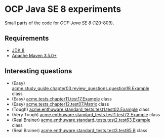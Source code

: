 # OCP Java SE 8 experiments

Small parts of the code for *OCP Java SE 8* (1Z0-809).

## Requirements

* [JDK 8](http://www.oracle.com/technetwork/java/javase/downloads/index.html)
* [Apache Maven 3.5.0+](https://maven.apache.org/download.cgi)

## Interesting questions

* (Easy) [acme.study_guide.chapter03.review_questions.question18.Example](https://github.com/dbelob/ocp-jse8/blob/master/src/main/java/acme/study_guide/chapter03/review_questions/question18/Example.java) class
* (Easy) [acme.tests.chapter11.test17.Example](https://github.com/dbelob/ocp-jse8/blob/master/src/main/java/acme/tests/chapter11/test17/Example.java) class
* (Easy) [acme.tests.chapter12.test07.Matrix](https://github.com/dbelob/ocp-jse8/blob/master/src/main/java/acme/tests/chapter12/test07/Matrix.java) class
* (Tough) [acme.enthuware.standard_tests.test1.test02.Example](https://github.com/dbelob/ocp-jse8/blob/master/src/main/java/acme/enthuware/standard_tests/test1/test02/Example.java) class
* (Very Tough) [acme.enthuware.standard_tests.test1.test72.Example](https://github.com/dbelob/ocp-jse8/blob/master/src/main/java/acme/enthuware/standard_tests/test1/test72/Example.java) class
* (Real Brainer) [acme.enthuware.standard_tests.test2.test63.Example](https://github.com/dbelob/ocp-jse8/blob/master/src/main/java/acme/enthuware/standard_tests/test2/test63/Example.java) class
* (Real Brainer) [acme.enthuware.standard_tests.test3.test85.B](https://github.com/dbelob/ocp-jse8/blob/master/src/main/java/acme/enthuware/standard_tests/test3/test85/B.java) class
